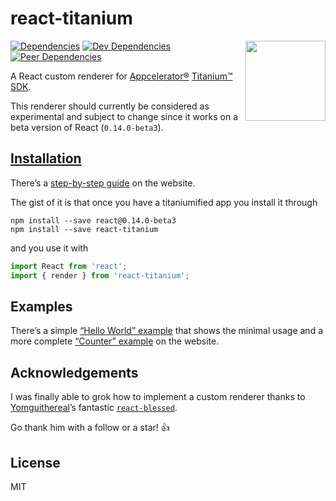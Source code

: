 react-titanium
==============

<img
  align="right" width="128" height="128"
  src="https://raw.githubusercontent.com/yuchi/react-titanium/master/logo.png">

[![Dependencies](https://david-dm.org/yuchi/react-titanium/status.svg?style=flat-square)](https://david-dm.org/yuchi/react-titanium#info=dependencies)
[![Dev Dependencies](https://david-dm.org/yuchi/react-titanium/dev-status.svg?style=flat-square)](https://david-dm.org/yuchi/react-titanium#info=devDependencies)
[![Peer Dependencies](https://david-dm.org/yuchi/react-titanium/peer-status.svg?style=flat-square)](https://david-dm.org/yuchi/react-titanium#info=devDependencies)

A React custom renderer for [Appcelerator®][appc] [Titanium™ SDK][tisdk].

[appc]: https://www.appcelerator.com/
[tisdk]: http://www.appcelerator.org/#titanium

This renderer should currently be considered as experimental and subject to
change since it works on a beta version of React (`0.14.0-beta3`).

[Installation][inst]
--------------------

There’s a [step-by-step guide][inst] on the website.

The gist of it is that once you have a titaniumified app you install it through

    npm install --save react@0.14.0-beta3
    npm install --save react-titanium

and you use it with

```js
import React from 'react';
import { render } from 'react-titanium';
```

[inst]: http://yuchi.github.io/react-titanium/docs/Installation.html

Examples
--------

There’s a simple [“Hello World” example][hello-world] that shows the minimal usage and a more complete [“Counter” example][counter] on the website.

[hello-world]: http://yuchi.github.io/react-titanium/docs/examples/hello_world/index.html
[counter]: http://yuchi.github.io/react-titanium/docs/examples/counter/index.html

Acknowledgements
----------------

I was finally able to grok how to implement a custom renderer thanks to
[Yomguithereal][Yomguithereal]’s fantastic [`react-blessed`][react-blessed].

Go thank him with a follow or a star! :+1:

[Yomguithereal]: https://github.com/Yomguithereal
[react-blessed]: https://github.com/Yomguithereal/react-blessed

License
-------

MIT
